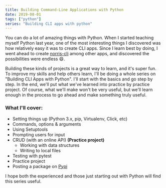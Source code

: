 ```yaml
---
title: Building Command-Line Applications with Python
date: 2019-08-01
tags: ["python"]
series: "Building CLI apps with python"
---
```


You can do a lot of amazing things with Python. When I started teaching myself Python last year, one of the most interesting things I discovered was how relatively easy it was to create CLI apps. Since I learn best by doing, I went ahead to create [norris-cli](https://github.com/wangonya/norris-cli) among other apps, and discovered the possibilities were endless 😄.

Building these kinds of projects is a great way to learn, and it's super fun. To improve my skills and help others learn, I'll be doing a whole series on "Building CLI Apps with Python". I'll start with the basics and go step by step. In the end, we'll put what we've learned into practice by practice project. Of course, what we'll make won't be very useful, but we'll learn enough in the process to go ahead and make something truly useful.

### What I'll cover:

- Setting things up (Python 3.x, pip, Virtualenv, Click, etc)
- Commands, options & arguments
- Using Setuptools
- Prompting users for input
- CRUD (with an online API) **(Practice project)**
  - Working with data structures
  - Writing to local files
- Testing with pytest
- Practice project
- Posting a package on [Pypi](https://pypi.org/)

I hope both the experienced and those just starting out with Python will find this series useful.
